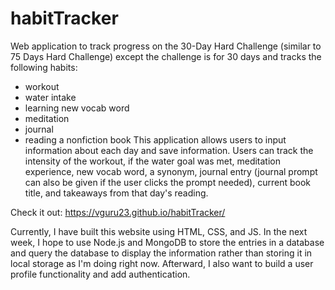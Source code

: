 # habitTracker
Web application to track progress on the 30-Day Hard Challenge (similar to 75 Days Hard Challenge) except the challenge is for 30 days and tracks the following habits:
  - workout
  - water intake
  - learning new vocab word
  - meditation
  - journal
  - reading a nonfiction book
This application allows users to input information about each day and save information. Users can track the intensity of the workout, if the water goal was met, meditation experience, new vocab word, a synonym, journal entry (journal prompt can also be given if the user clicks the prompt needed), current book title, and takeaways from that day's reading.

Check it out: https://vguru23.github.io/habitTracker/

Currently, I have built this website using HTML, CSS, and JS. In the next week, I hope to use Node.js and MongoDB to store the entries in a database and query the database to display the information rather than storing it in local storage as I'm doing right now. Afterward, I also want to build a user profile functionality and add authentication.
